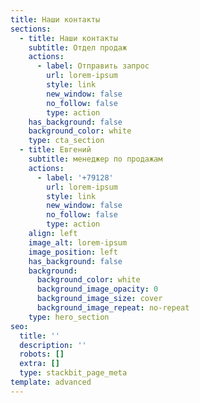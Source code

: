 ```yaml
---
title: Наши контакты
sections:
  - title: Наши контакты
    subtitle: Отдел продаж
    actions:
      - label: Отправить запрос
        url: lorem-ipsum
        style: link
        new_window: false
        no_follow: false
        type: action
    has_background: false
    background_color: white
    type: cta_section
  - title: Евгений
    subtitle: менеджер по продажам
    actions:
      - label: '+79128'
        url: lorem-ipsum
        style: link
        new_window: false
        no_follow: false
        type: action
    align: left
    image_alt: lorem-ipsum
    image_position: left
    has_background: false
    background:
      background_color: white
      background_image_opacity: 0
      background_image_size: cover
      background_image_repeat: no-repeat
    type: hero_section
seo:
  title: ''
  description: ''
  robots: []
  extra: []
  type: stackbit_page_meta
template: advanced
---
```

